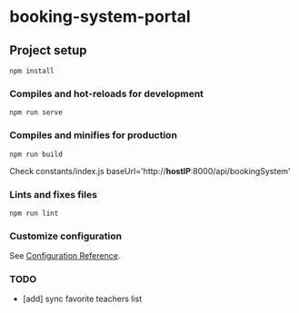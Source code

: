# booking-system-portal

## Project setup
```
npm install
```

### Compiles and hot-reloads for development
```
npm run serve
```

### Compiles and minifies for production
```
npm run build
```
Check constants/index.js baseUrl='http://<b>hostIP</b>:8000/api/bookingSystem'
### Lints and fixes files
```
npm run lint
```

### Customize configuration
See [Configuration Reference](https://cli.vuejs.org/config/).

### TODO
- [add] sync favorite teachers list